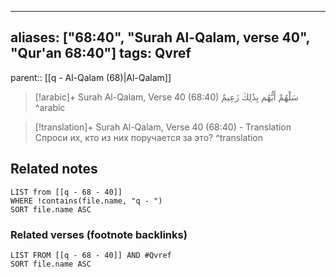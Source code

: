 
---
aliases: ["68:40", "Surah Al-Qalam, verse 40", "Qur'an 68:40"]
tags: Qvref
---

parent:: [[q - Al-Qalam (68)|Al-Qalam]]

> [!arabic]+ Surah Al-Qalam, Verse 40 (68:40)
> <span class="quran-arabic">سَلْهُمْ أَيُّهُم بِذَٰلِكَ زَعِيمٌ</span>
^arabic

> [!translation]+ Surah Al-Qalam, Verse 40 (68:40) - Translation
> Спроси их, кто из них поручается за это?
^translation



## Related notes
```dataview
LIST from [[q - 68 - 40]]
WHERE !contains(file.name, "q - ")
SORT file.name ASC
```

### Related verses (footnote backlinks)
```dataview
LIST FROM [[q - 68 - 40]] AND #Qvref
SORT file.name ASC
```

